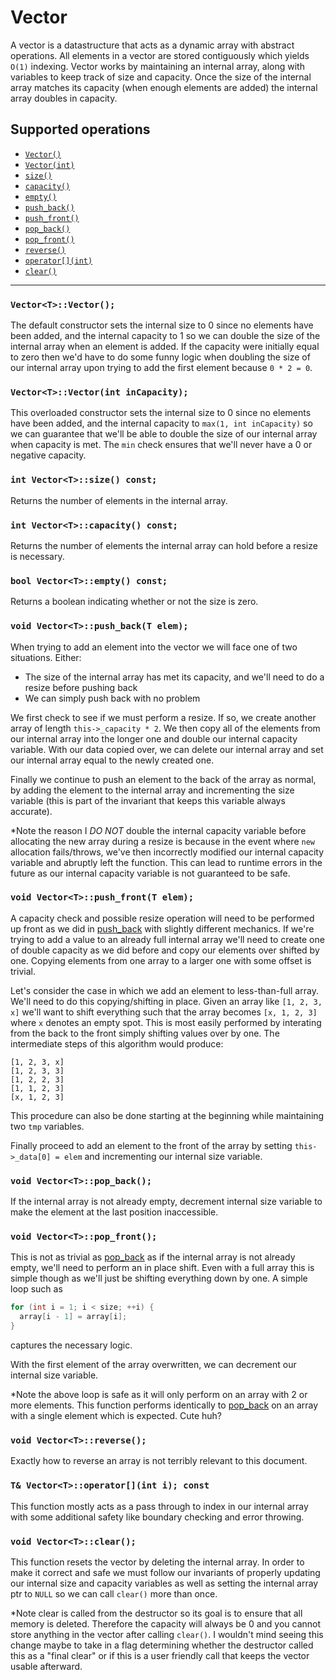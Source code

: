 # Vector

A vector is a datastructure that acts as a dynamic array with abstract operations. All elements in a vector are stored contiguously which yields `O(1)` indexing. Vector works by maintaining an internal array, along with variables to keep track of size and capacity. Once the size of the internal array matches its capacity (when enough elements are added) the internal array doubles in capacity.

## Supported operations

 - [`Vector()`](#default-constructor)
 - [`Vector(int)`](#overloaded-constructor)
 - [`size()`](#size)
 - [`capacity()`](#capacity)
 - [`empty()`](#empty)
 - [`push_back()`](#push_back)
 - [`push_front()`](#push_front)
 - [`pop_back()`](#pop_back)
 - [`pop_front()`](#pop_front)
 - [`reverse()`](#reverse)
 - [`operator[](int)`](#brackets)
 - [`clear()`](#clear)

----

<a name="default-constructor"></a>
### `Vector<T>::Vector();`

The default constructor sets the internal size to 0 since no elements have been added, and the internal capacity to 1 so we can double the size of the internal array when an element is added. If the capacity were initially equal to zero then we'd have to do some funny logic when doubling the size of our internal array upon trying to add the first element because `0 * 2 = 0`.

<a name="overloaded-constructor"></a>
### `Vector<T>::Vector(int inCapacity);`

This overloaded constructor sets the internal size to 0 since no elements have been added, and the internal capacity to `max(1, int inCapacity)` so we can guarantee that we'll be able to double the size of our internal array when capacity is met. The `min` check ensures that we'll never have a 0 or negative capacity.

<a name="size"></a>
### `int Vector<T>::size() const;`

Returns the number of elements in the internal array.

<a name="capacity"></a>
### `int Vector<T>::capacity() const;`

Returns the number of elements the internal array can hold before a resize is necessary.

<a name="empty"></a>
### `bool Vector<T>::empty() const;`

Returns a boolean indicating whether or not the size is zero.

<a name="push_back"></a>
### `void Vector<T>::push_back(T elem);`

When trying to add an element into the vector we will face one of two situations. Either:

 - The size of the internal array has met its capacity, and we'll need to do a resize before pushing back
 - We can simply push back with no problem

We first check to see if we must perform a resize. If so, we create another array of length `this->_capacity * 2`. We then copy all of the elements from our internal array into the longer one and double our internal capacity variable. With our data copied over, we can delete our internal array and set our internal array equal to the newly created one.

Finally we continue to push an element to the back of the array as normal, by adding the element to the internal array and incrementing the size variable (this is part of the invariant that keeps this variable always accurate).

*Note the reason I *DO NOT* double the internal capacity variable before allocating the new array during a resize is because in the event where `new` allocation fails/throws, we've then incorrectly modified our internal capacity variable and abruptly left the function. This can lead to runtime errors in the future as our internal capacity variable is not guaranteed to be safe.

<a name="push_front"></a>
### `void Vector<T>::push_front(T elem);`

A capacity check and possible resize operation will need to be performed up front as we did in <a href="#push_back">push_back</a> with slightly different mechanics. If we're trying to add a value to an already full internal array we'll need to create one of double capacity as we did before and copy our elements over shifted by one. Copying elements from one array to a larger one with some offset is trivial.

Let's consider the case in which we add an element to less-than-full array. We'll need to do this copying/shifting in place. Given an array like `[1, 2, 3, x]` we'll want to shift everything such that the array becomes `[x, 1, 2, 3]` where `x` denotes an empty spot. This is most easily performed by interating from the back to the front simply shifting values over by one. The intermediate steps of this algorithm would produce:

```
[1, 2, 3, x]
[1, 2, 3, 3]
[1, 2, 2, 3]
[1, 1, 2, 3]
[x, 1, 2, 3]
```

This procedure can also be done starting at the beginning while maintaining two `tmp` variables.

Finally proceed to add an element to the front of the array by setting `this->_data[0] = elem` and incrementing our internal size variable.

<a name="pop_back"></a>
### `void Vector<T>::pop_back();`

If the internal array is not already empty, decrement internal size variable to make the element at the last position inaccessible.

<a name="pop_front"></a>
### `void Vector<T>::pop_front();`

This is not as trivial as <a href="#pop_back">pop_back</a> as if the internal array is not already empty, we'll need to perform an in place shift. Even with a full array this is simple though as we'll just be shifting everything down by one. A simple loop such as

```cpp
for (int i = 1; i < size; ++i) {
  array[i - 1] = array[i];
}
```

captures the necessary logic.

With the first element of the array overwritten, we can decrement our internal size variable.

*Note the above loop is safe as it will only perform on an array with 2 or more elements. This function performs identically to <a href="#pop_back">pop_back</a> on an array with a single element which is expected. Cute huh?

<a name="reverse"></a>
### `void Vector<T>::reverse();`

Exactly how to reverse an array is not terribly relevant to this document.

<a name="brackets"></a>
### `T& Vector<T>::operator[](int i); const`

This function mostly acts as a pass through to index in our internal array with some additional safety like boundary checking and error throwing.

<a name="clear"></a>
### `void Vector<T>::clear();`

This function resets the vector by deleting the internal array. In order to make it correct and safe we must follow our invariants of properly updating our internal size and capacity variables as well as setting the internal array ptr to `NULL` so we can call `clear()` more than once.

*Note clear is called from the destructor so its goal is to ensure that all memory is deleted. Therefore the capacity will always be 0 and you cannot store anything in the vector after calling `clear()`. I wouldn't mind seeing this change maybe to take in a flag determining whether the destructor called this as a "final clear" or if this is a user friendly call that keeps the vector usable afterward.
